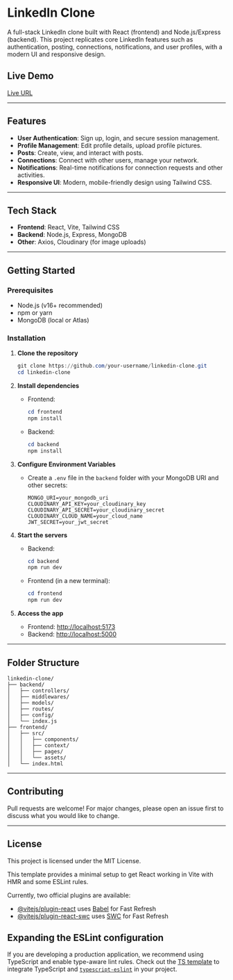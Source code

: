 # LinkedIn Clone

A full-stack LinkedIn clone built with React (frontend) and Node.js/Express (backend). This project replicates core LinkedIn features such as authentication, posting, connections, notifications, and user profiles, with a modern UI and responsive design.

## Live Demo

[Live URL](https://your-live-demo-url.com)

---

## Features

- **User Authentication**: Sign up, login, and secure session management.
- **Profile Management**: Edit profile details, upload profile pictures.
- **Posts**: Create, view, and interact with posts.
- **Connections**: Connect with other users, manage your network.
- **Notifications**: Real-time notifications for connection requests and other activities.
- **Responsive UI**: Modern, mobile-friendly design using Tailwind CSS.

---

## Tech Stack

- **Frontend**: React, Vite, Tailwind CSS
- **Backend**: Node.js, Express, MongoDB
- **Other**: Axios, Cloudinary (for image uploads)

---

## Getting Started

### Prerequisites

- Node.js (v16+ recommended)
- npm or yarn
- MongoDB (local or Atlas)

### Installation

1. **Clone the repository**

   ```powershell
   git clone https://github.com/your-username/linkedin-clone.git
   cd linkedin-clone
   ```

2. **Install dependencies**

   - Frontend:
     ```powershell
     cd frontend
     npm install
     ```
   - Backend:
     ```powershell
     cd backend
     npm install
     ```

3. **Configure Environment Variables**

   - Create a `.env` file in the `backend` folder with your MongoDB URI and other secrets:
     ```env
     MONGO_URI=your_mongodb_uri
     CLOUDINARY_API_KEY=your_cloudinary_key
     CLOUDINARY_API_SECRET=your_cloudinary_secret
     CLOUDINARY_CLOUD_NAME=your_cloud_name
     JWT_SECRET=your_jwt_secret
     ```

4. **Start the servers**

   - Backend:
     ```powershell
     cd backend
     npm run dev
     ```
   - Frontend (in a new terminal):
     ```powershell
     cd frontend
     npm run dev
     ```

5. **Access the app**
   - Frontend: [http://localhost:5173](http://localhost:5173)
   - Backend: [http://localhost:5000](http://localhost:5000)

---

## Folder Structure

```
linkedin-clone/
├── backend/
│   ├── controllers/
│   ├── middlewares/
│   ├── models/
│   ├── routes/
│   ├── config/
│   └── index.js
├── frontend/
│   ├── src/
│   │   ├── components/
│   │   ├── context/
│   │   ├── pages/
│   │   └── assets/
│   └── index.html
```

---

## Contributing

Pull requests are welcome! For major changes, please open an issue first to discuss what you would like to change.

---

## License

This project is licensed under the MIT License.

This template provides a minimal setup to get React working in Vite with HMR and some ESLint rules.

Currently, two official plugins are available:

- [@vitejs/plugin-react](https://github.com/vitejs/vite-plugin-react/blob/main/packages/plugin-react/README.md) uses [Babel](https://babeljs.io/) for Fast Refresh
- [@vitejs/plugin-react-swc](https://github.com/vitejs/vite-plugin-react-swc) uses [SWC](https://swc.rs/) for Fast Refresh

## Expanding the ESLint configuration

If you are developing a production application, we recommend using TypeScript and enable type-aware lint rules. Check out the [TS template](https://github.com/vitejs/vite/tree/main/packages/create-vite/template-react-ts) to integrate TypeScript and [`typescript-eslint`](https://typescript-eslint.io) in your project.
